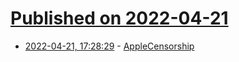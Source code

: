 # [Published on 2022-04-21](index.md)

* [2022-04-21, 17:28:29](https://news.ycombinator.com/item?id=31112503) - [AppleCensorship](https://applecensorship.com/)
